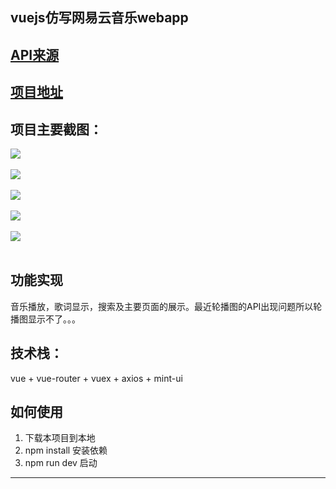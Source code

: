 
vuejs仿写网易云音乐webapp
---

[API来源](https://binaryify.github.io/NeteaseCloudMusicApi/#/?id=neteasecloudmusicapi)
----

[项目地址](https://github.com/Yin-Hongwei/vue-wangyiyun)
----

项目主要截图：
----
![](https://github.com/Yin-Hongwei/vue-wangyiyun/blob/master/img/wangyiyun1.png)<br></br>
![](https://github.com/Yin-Hongwei/vue-wangyiyun/blob/master/img/wangyiyun2.png)<br></br>
![](https://github.com/Yin-Hongwei/vue-wangyiyun/blob/master/img/wangyiyun3.png)<br></br>
![](https://github.com/Yin-Hongwei/vue-wangyiyun/blob/master/img/wangyiyun4.png)<br></br>
![](https://github.com/Yin-Hongwei/vue-wangyiyun/blob/master/img/wangyiyun5.png)<br></br>

功能实现
----

音乐播放，歌词显示，搜索及主要页面的展示。最近轮播图的API出现问题所以轮播图显示不了。。。

技术栈：
----

vue + vue-router + vuex + axios + mint-ui

如何使用
----

 1. 下载本项目到本地
 2. npm install 安装依赖
 3. npm run dev 启动
---


